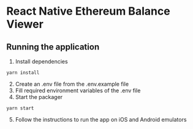 # React Native Ethereum Balance Viewer

## Running the application

1. Install dependencies

```
yarn install
```

2. Create an .env file from the .env.example file
3. Fill required environment variables of the .env file
4. Start the packager

```
yarn start
```

5. Follow the instructions to run the app on iOS and Android emulators
